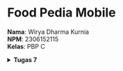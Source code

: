 # Food Pedia Mobile

**Nama**: Wirya Dharma Kurnia <br />
**NPM**: 2306152115 <br />
**Kelas**: PBP C

<details>
<summary><b>Tugas 7</b></summary>

# Jawaban Soal Tugas 7


## 1. Jelaskan apa yang dimaksud dengan *stateless widget* dan *stateful widget*, dan jelaskan perbedaan dari keduanya.

*Stateless widget* dan *stateful widget* adalah dua jenis widget utama dalam pengembangan aplikasi dengan Flutter. Penjelasan mengenai keduanya adalah sebagai berikut.
- *Stateless widget*

*Stateless widget* adalah jenis widget yang tidak memiliki state internal, di mana ia bersifat statis dan tidak dapat berubah setelah dibuat. Selain itu, *widget* ini juga tidak memiliki nilai yang bisa diubah setelah ditampilkan, sehingga cocok digunakan pada elemen yang menampilkan informasi tetap, misalnya logo dan nama aplikasi. Dalam tugas kali ini, saya menggunakan *stateless widget* untuk *class* `MyHomePage`, `InfoCard`, `ItemCard` karena belum membutuhkan tampilan dinamis.

- *Stateful widget*

*Stateful widget* adalah jenis widget yang memiliki state yang bisa berubah, di mana ia bersifat dinamis dan dapat bereaksi terhadap input, tindakan pengguna, atau perubahan data. *Widget* ini cocok digunakan pada elemen yang membutuhkan pembaruan secara dinamis. Untuk menggunakan *stateful widget*, ada dua bagian yang perlu didefinisikan yaitu ***class* widget utama (stateful widget)** yang mendefinisikan struktur, dan ***class state*** yang menangani status dan memperbarui tampilan jika perlu diubah. Dalam tugas kali ini, saya belum menggunakan *stateful widget* sama sekali.


## 2. Sebutkan *widget* apa saja yang kamu gunakan pada proyek ini dan jelaskan fungsinya.

- ***AppBar***		: Membuat *app bar* di bagian atas halaman sebagai header untuk menampilkan judul aplikasi.
- ***Column*** 		: Menyusun child element secara vertikal. Dalam proyek ini, *Column* digunakan untuk mengatur tata letak elemen-elemen secara vertikal, misalnya InfoCard dan teks "Welcome to Food Pedia".
- ***Row*** 		: Menyusun child element secara horizontal. Dalam proyek ini, *Row* digunakan untuk mengatur tata letak elemen-elemen secara horizontal, misalnya InfoCard agar NPM, nama, dan kelas tersusun sejajar ke samping.
- ***Container*** 	:  Mengatur tata letak dan dekorasi elemen pada halaman. Hal yang bisa diatur misalnya margin dan *padding*, ukuran (*height* dan *width*), dekorasi, posisi (*alignment*), serta transformasi(*transform*).
- ***Icon*** 		: Menampilkan ikon. Dalam proyek ini, *Icon* ditampilkan di tengah ItemCard untuk menjadi lambang setiap item. 
- ***Text*** 		: Menampilkan teks. Dalam proyek ini, *Text* digunakan untuk menampilkan judul aplikasi, tulisan selamat datang, nama item, dan lain-lain.
- ***Scaffold***		: Memberikan struktur dasar halaman dengan *AppBar* dan *body*.
- ***Padding****		: Memberikan jarak di sekitar *widget*. Biasanya digunakan agar elemen-elemen yang ada tidak terlalu berdekatan satu sama lain.
- ***Card***		: Menampilkan kotak kartu yang dapat memuat informasi. Dalam proyek ini, *Card* digunakan untuk menampilkan NPM, nama, dan kelas sama suatu kartu yang ada bayangannya.
- ***MediaQuery***	: Mendapatkan informasi mengenai ukuran dan orientasi layar dari perangkat yang digunakan. Dalam proyek ini, *MediaQuery* digunakan untuk menyesuaikan lebar *InfoCard* agar dapat sesuai dengan ukuran layar perangkat pengguna.
- ***GridView.count***	: Membuat tampilan dalam bentuk grid dengan jumlah kolom tertentu. Dalam proyek ini, *GridView.count* digunakan untuk menampilkan *ItemCard* dalam format grid kolom dengan jumlah 3 kolom.
- ***Material***		: Memberikan desain pada elemen yang memiliki efek ketika diklik. Dalam proyek ini, *Material* digunakan dalam memberi warna dan efek melengkung pada kartu *item*.
- ***InkWell***		: Memberikan efek/aksi pada elemen yang dapat diklik. Dalam proyek ini, *InkWell* digunakan untuk memberi efek ketukan pada *ItemCard* dengan menampilkan *SnackBar* pada saat diklik.
- ***SnackBar***		: Menampilkan pesan sementara di bagian bawah layar. Dalam proyek ini, *SnackBar* digunakan untuk menampilkan pesan tertentu kepada sesuai dengan *ItemCard* yang diklik.


## 3. Apa fungsi dari `setState()`? Jelaskan variabel apa saja yang dapat terdampak dengan fungsi tersebut.

Fungsi dari `setState()` adalah untuk memperbarui tampilan dari suatu widget yang berjenis *stateful* ketika ada perubahan data atau variabel yang berpengaruh pada tampilan aplikasi. Ketika `setState()` dipanggil, maka Flutter akan melakukan *rebuild* pada *widget* yang bersangkutan agar dapat menampilkan data yang terbaru.
Variabel yang terdampak dengan fungsi tersebut ialah variabel yang terletak di dalam objek *State* dari suatu *StatefulWidget*. Contoh singkatnya adalah sebagai berikut.

```dart
class CounterWidget extends StatefulWidget {
  @override
  _CounterWidgetState createState() => _CounterWidgetState();
}

class _CounterWidgetState extends State<CounterWidget> {
  int counter = 0; // variabel yang terdampak oleh setState()
  final String value = 'PBP Asik'; // variabel yang tidak terdampak oleh setState()

  void incrementCounter() {
    setState(() {
      counter++; // variabel counter diubah dalam setState()
    });
  }
  ... // sisa kode lainnya
}
```
Dalam contoh tersebut, variabel `counter` terdampak oleh `setState()` dan variabel `value` tidak.


## 4. Jelaskan perbedaan antara `const` dengan `final`.

`const` dan `final` digunakan untuk membuat variabel yang tidak dapat diubah. Perbedaan keduanya adalah sebagai berikut.
- Variabel `const` harus sudah memiliki nilai yang ditetapkan saat waktu kompilasi. Artinya, nilainya harus sudah *diassign* sejak awal. Sementara itu, variabel `final` meski nilainya hanya bisa ditetapkan satu kali, tetapi nilai tersebut bisa diatur saat waktu eksekusi.
- `const` biasanya digunakan untuk nilai yang konstan dan mutlak, sementara `final` biasanya digunakan untuk nilai yang tidak ingin diubah setelah diinisialisasi. 

Contoh mudahnya adalah `const` dapat digunakan untuk menyimpan variabel pi dalam matematika yaitu sebesar 3.14, dan `final` dapat digunakan untuk menyimpan variabel luasLingkaran yaitu sebesar 314. Dalam konteks ini, variabel pi menggunakan `const` karena nilai pi memang akan selalu 3.14 dalam konteks matematika apapun. Sementara itu, variabel luasLingkaran akan memiliki nilai 314 sepanjang jalannya program, tetapi nilai 314 itu dapat diperoleh melalui perhitungan yang telah dilakukan sebelumnya pada jalannya program.


## 5. Jelaskan bagaimana cara kamu mengimplementasikan *checklist-checklist* di atas.

- Membuat proyek baru dengan perintah `flutter create food_pedia` dan melakukan setup untuk menghubungkan proyek dengan repositori baru di GitHub.
- Membuat file `menu.dart` pada direktori `food_pedia/lib` dan menambahkan import yang diperlukan.
- Merapikan struktur proyek dengan memindahkan beberapa kode di `main.dart` ke `menu.dart`.
- Mengubah warna tema aplikasi pada `main.dart` menjadi warna merah.
- Mengubah *widget* halaman menu menjadi *stateless widget*.
- Membuat *card* sederhana yang menampilkan NPM, nama, dan kelas dan membuat *class InfoCard* untuk tampilannya.
- Membuat *button card* yang memiliki *icon* di bagian tengahnya. Tak lupa juga membuat *class ItemCard* dan menyesuaikan tampilannya sesuai yang diinginkan. 
- Mengintegrasikan *InfoCard* dan *ItemCard* untuk ditampilkan di halaman utama.
- Mengatur tampilan secara keseluruhan dengan memperhatikan hal-hal seperti *padding*, *row* dan *column*, *icon* yang digunakan, dan lain-lain.
- Menambahkan atribut *color* pada *classItemHomePage* agar dapat mengubah warna kartu lihat daftar produk, tambah produk, dan logout.
- Melakukan kustomisasi warna ketiga kartu di atas agar warna tiap kartu berbeda satu sama lain.
- Melakukan add, commit, dan push perubahan ke GitHub.

</details>